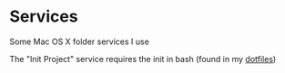 # Services

Some Mac OS X folder services I use

The "Init Project" service requires the init in bash (found in my [dotfiles](https://github.com/duivvv/dotfiles/blob/master/.aliases#L93-111))